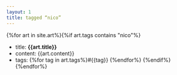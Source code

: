 ```yaml
---
layout: 1
title: tagged “nico”
---
```

{%for art in site.art%}{%if art.tags contains "nico"%}
- title: <b>{{art.title}}</b>
- content: {{art.content}}
- tags: {%for tag in art.tags%}#{{tag}} {%endfor%}
{%endif%}{%endfor%}